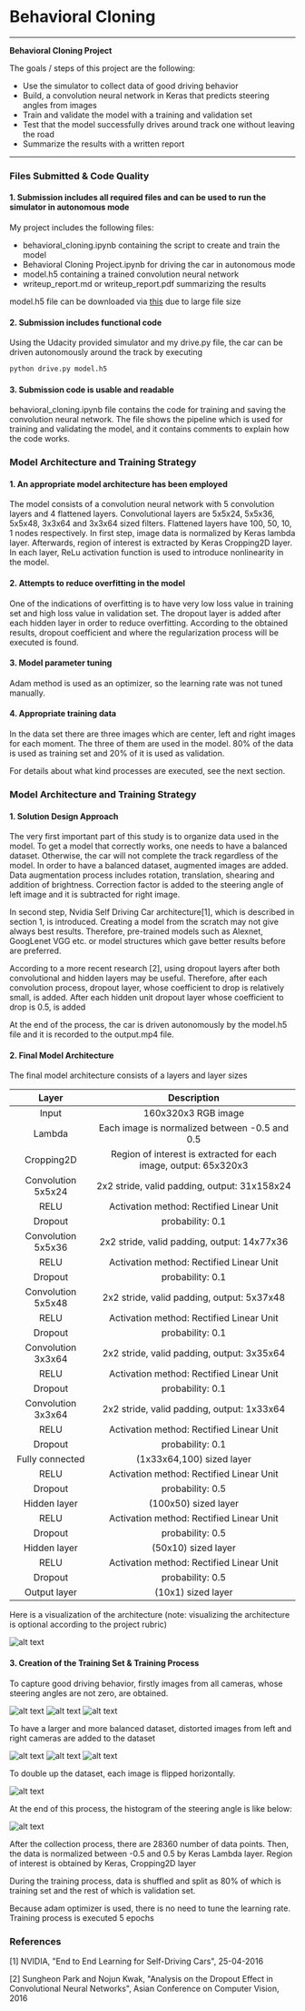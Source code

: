 # **Behavioral Cloning** 
---
**Behavioral Cloning Project**

The goals / steps of this project are the following:
* Use the simulator to collect data of good driving behavior
* Build, a convolution neural network in Keras that predicts steering angles from images
* Train and validate the model with a training and validation set
* Test that the model successfully drives around track one without leaving the road
* Summarize the results with a written report


[//]: # (Image References)

[image1]: ./examples/architecture.JPG "Model Architecture"
[image2]: ./examples/center.png "Image from center camera"
[image3]: ./examples/center_flip.png "Flipped image from center camera"
[image4]: ./examples/center_augment.png "Distortion applied on the image"
[image5]: ./examples/left.png "Image from left camera"
[image6]: ./examples/right.png "Image from right camera"
[image7]: ./examples/hist.png "Frequency of the steering angles"
[image8]: ./examples/left_augment.png "Distorted left image"
[image9]: ./examples/right_augment.png "Distorted right image"

---
### Files Submitted & Code Quality

#### 1. Submission includes all required files and can be used to run the simulator in autonomous mode

My project includes the following files:
* behavioral_cloning.ipynb containing the script to create and train the model
* Behavioral Cloning Project.ipynb for driving the car in autonomous mode
* model.h5 containing a trained convolution neural network 
* writeup_report.md or writeup_report.pdf summarizing the results

model.h5 file can be downloaded via [this](https://drive.google.com/file/d/1tDUiSfOtHz5QGUoLxUGV5N_LuZDJiNZa/view) due to large file size

#### 2. Submission includes functional code
Using the Udacity provided simulator and my drive.py file, the car can be driven autonomously around the track by executing 
```sh
python drive.py model.h5
```

#### 3. Submission code is usable and readable

behavioral_cloning.ipynb file contains the code for training and saving the convolution neural network. The file shows the pipeline which is used for training and validating the model, and it contains comments to explain how the code works.

### Model Architecture and Training Strategy

#### 1. An appropriate model architecture has been employed

The model consists of a convolution neural network with 5 convolution layers and 4 flattened layers. Convolutional layers are 5x5x24, 5x5x36, 5x5x48, 3x3x64 and 3x3x64 sized filters. Flattened layers have 100, 50, 10, 1 nodes respectively. In first step, image data is normalized by Keras lambda layer. Afterwards, region of interest is extracted by Keras Cropping2D layer. In each layer, ReLu activation function is used to introduce nonlinearity in the model. 

#### 2. Attempts to reduce overfitting in the model

One of the indications of overfitting is to have very low loss value in training set and high loss value in validation set. 
The dropout layer is added after each hidden layer in order to reduce overfitting. According to the obtained results, dropout coefficient and where the regularization process will be executed is found. 

#### 3. Model parameter tuning

Adam method is used as an optimizer, so the learning rate was not tuned manually.

#### 4. Appropriate training data

In the data set there are three images which are center, left and right images for each moment. The three of them are used in the model. 80% of the data is used as training set and 20% of it is used as validation. 

For details about what kind processes are executed, see the next section. 

### Model Architecture and Training Strategy

#### 1. Solution Design Approach

The very first important part of this study is to organize data used in the model. To get a model that correctly works, one needs to have a balanced dataset. Otherwise, the car will not complete the track regardless of the model. In order to have a balanced dataset, augmented images are added. Data augmentation process includes rotation, translation, shearing and addition of brightness. Correction factor is added to the steering angle of left image and it is subtracted for right image. 

In second step, Nvidia Self Driving Car architecture[1], which is described in section 1, is introduced. Creating a model from the scratch may not give always best results. Therefore, pre-trained models such as Alexnet, GoogLenet VGG etc. or model structures which gave better results before are preferred. 

According to a more recent research [2], using dropout layers after both convolutional and hidden layers may be useful. Therefore, after each convolution process, dropout layer, whose coefficient to drop is relatively small, is added. After each hidden unit dropout layer whose coefficient to drop is 0.5, is added 

At the end of the process, the car is driven autonomously by the model.h5 file and it is recorded to the output.mp4 file. 

#### 2. Final Model Architecture

The final model architecture consists of a layers and layer sizes


| Layer         		|     Description	        					| 
|:-----------------:|:-----------------------------------------------------------------------:| 
| Input         		| 160x320x3 RGB image   							| 
| Lambda    	| Each image is normalized between -0.5 and 0.5 	|
| Cropping2D    	| Region of interest is extracted for each image, output: 65x320x3|
| Convolution 5x5x24     	| 2x2 stride, valid padding, output: 31x158x24 	|
| RELU					|	Activation method: Rectified Linear Unit    |
| Dropout			| probability: 0.1 	|
| Convolution 5x5x36	    | 2x2 stride, valid padding, output: 14x77x36    |
| RELU          | Activation method: Rectified Linear Unit     |
| Dropout			| probability: 0.1 	|
| Convolution 5x5x48     	| 2x2 stride, valid padding, output: 5x37x48 	|
| RELU					|	Activation method: Rectified Linear Unit    |
| Dropout			| probability: 0.1 	|
| Convolution 3x3x64	    | 2x2 stride, valid padding, output: 3x35x64    |
| RELU          | Activation method: Rectified Linear Unit     |
| Dropout			| probability: 0.1 	|
| Convolution 3x3x64	    | 2x2 stride, valid padding, output: 1x33x64    |
| RELU          | Activation method: Rectified Linear Unit     |
| Dropout			| probability: 0.1 	|
| Fully connected		| (1x33x64,100) sized layer 	|
| RELU				| Activation method: Rectified Linear Unit 	|
| Dropout			| probability: 0.5 	|
|	Hidden layer | (100x50) sized layer   	|
| RELU				| Activation method: Rectified Linear Unit 	|
| Dropout			| probability: 0.5 	|
|	Hidden layer | (50x10) sized layer   	|
| RELU				| Activation method: Rectified Linear Unit 	|
| Dropout			| probability: 0.5 	|
|	Output layer |	(10x1) sized layer	|

Here is a visualization of the architecture (note: visualizing the architecture is optional according to the project rubric)

![alt text][image1]

#### 3. Creation of the Training Set & Training Process

To capture good driving behavior, firstly images from all cameras, whose steering angles are not zero, are obtained. 

![alt text][image2]
![alt text][image5]
![alt text][image6]

To have a larger and more balanced dataset, distorted images from left and right cameras are added to the dataset

![alt text][image4]
![alt text][image8]
![alt text][image9]

To double up the dataset, each image is flipped horizontally.

![alt text][image3]

At the end of this process, the histogram of the steering angle is like below:

![alt text][image7]

After the collection process, there are 28360 number of data points. Then, the data is normalized between -0.5 and 0.5 by Keras Lambda layer. Region of interest is obtained by Keras, Cropping2D layer

During the training process, data is shuffled and split as 80% of which is training set and the rest of which is validation set. 

Because adam optimizer is used, there is no need to tune the learning rate. Training process is executed 5 epochs

### References
[1] NVIDIA, "End to End Learning for Self-Driving Cars", 25-04-2016

[2] Sungheon Park and Nojun Kwak, "Analysis on the Dropout Effect in Convolutional Neural Networks", Asian Conference on Computer Vision, 2016
